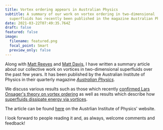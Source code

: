 ```yaml
---
title: Vortex ordering appears in Australian Physics
subtitle: A summary of our work on vortex ordering in two-dimensional
  superfluids has recently been published in the magazine Australian Physics.
date: 2021-03-22T07:49:35.764Z
draft: false
featured: false
image:
  filename: featured.png
  focal_point: Smart
  preview_only: false
---
```

Along with [Matt Reeves](https://researchers.uq.edu.au/researcher/16962) and [Matt Davis](https://researchers.uq.edu.au/researcher/1134), I have written a summary article about our collective work on vortices in two-dimensional superfluids over the past few 
years. It has been published by the Australian Institute of Physics in their quarterly magazine *[Australian Physics](https://aip.org.au/PUBLICATIONS)*.

We discuss various results such as those which recently [confirmed Lars Onsager's theory on vortex ordering](https://science.sciencemag.org/content/364/6447/1264.abstract) as well as results which describe how [superfluids dissipate energy via 
vortices](https://journals.aps.org/prresearch/abstract/10.1103/PhysRevResearch.2.033138).

The article can be found [here](https://aip.org.au/resources/Documents/AustralianPhysics/AusPhysicsMag_58_1.pdf) on the Austrlian Institute of Physics' website.

I look forward to people reading it and, as always, welcome comments and feedback!
